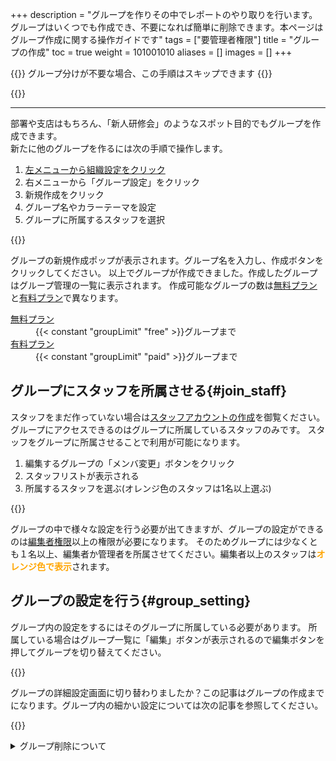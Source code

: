 +++
description = "グループを作りその中でレポートのやり取りを行います。グループはいくつでも作成でき、不要になれば簡単に削除できます。本ページはグループ作成に関する操作ガイドです"
tags = ["要管理者権限"]
title = "グループの作成"
toc = true
weight = 101001010
aliases = []
images = []
+++

{{<info>}}
グループ分けが不要な場合、この手順はスキップできます
{{</info>}}

{{<nextBlog>}}

---



部署や支店はもちろん、「新人研修会」のようなスポット目的でもグループを作成できます。  
新たに他のグループを作るには次の手順で操作します。

1. [左メニューから組織設定をクリック](/docs/manual/initial-setting/staff/rank/#rootSettingBtn)
2. 右メニューから「グループ設定」をクリック
3. 新規作成をクリック
4. グループ名やカラーテーマを設定
5. グループに所属するスタッフを選択


{{<icatch filename="add_group" msg="新しいグループを作ってみよう" alice="ok">}}

グループの新規作成ポップが表示されます。グループ名を入力し、作成ボタンをクリックしてください。
以上でグループが作成できました。作成したグループはグループ管理の一覧に表示されます。
作成可能なグループの数は[無料プラン](/docs/price/free/)と[有料プラン](/docs/price/_about/#fee)で異なります。

<dl class="basic">
<dt><a href="/docs/price/free/">無料プラン</a></dt>
<dd>{{< constant "groupLimit" "free" >}}グループまで</dd>
<dt><a href="/docs/price/fee/">有料プラン</a></dt>
<dd>{{< constant "groupLimit" "paid" >}}グループまで</dd>
</dl>



## グループにスタッフを所属させる{#join_staff}

スタッフをまだ作っていない場合は[スタッフアカウントの作成](/docs/manual/initial-setting/staff/make/)を御覧ください。
グループにアクセスできるのはグループに所属しているスタッフのみです。
スタッフをグループに所属させることで利用が可能になります。

1. 編集するグループの「メンバ変更」ボタンをクリック
1. スタッフリストが表示される
1. 所属するスタッフを選ぶ(オレンジ色のスタッフは1名以上選ぶ)

{{<icatch filename="assign-staff2" msg="グループに所属するスタッフを選択しましょう。✅の入ったスタッフは所属済みです">}}

グループの中で様々な設定を行う必要が出てきますが、グループの設定ができるのは[編集者権限](/docs/manual/initial-setting/staff/rank/)以上の権限が必要になります。
そのためグループには少なくとも１名以上、編集者か管理者を所属させてください。編集者以上のスタッフは<span style="color:orange;font-weight:bold">オレンジ色で表示</span>されます。

## グループの設定を行う{#group_setting}

グループ内の設定をするにはそのグループに所属している必要があります。
所属している場合はグループ一覧に「編集」ボタンが表示されるので編集ボタンを押してグループを切り替えてください。

{{<icatch filename="move-group" msg="ここではグループを作って所属スタッフを決めるだけです。各種設定は別の話" alice="guide">}}

グループの詳細設定画面に切り替わりましたか？この記事はグループの作成までになります。グループ内の細かい設定については次の記事を参照してください。

{{<nextBlog>}}


<details>
  <summary>グループ削除について</summary>


## グループの削除{#remove}


グループは無効化・削除の2段構えによる削除となります。
無効化することで全スタッフがグループ内のすべてのデータ（レポートや予定、アクセスログなど）に対するアクセス権を喪失します。
無効化されたグループをその後使用する予定がない場合はグループを削除することができます。グループを削除すると**グループ内のすべてのデータが即座に削除**されます。


{{<info>}}
アクセス権の喪失は管理者も例外ではありません。再び有効化することでアクセス権がもとに戻ります。

{{</info>}}


### グループの無効化と削除の方法{#disable}

1. [左メニューから組織設定をクリック](/docs/manual/initial-setting/staff/rank/#rootSettingBtn)
1. グループ管理のセクションまでスクロールします
1. 削除したいグループの行にあるゴミ箱ボタンをクリックします
1. 無効化されたグループから削除したいグループを完全に削除します

{{<iTablet filename="remove-group" msg="不要なグループは無効化してアクセス権限を全て喪失させよう" alice="ok">}}




ゴミ箱をクリックするとそのグループは「グループ一覧」から「無効化されたグループ」に移動します。
無効化されたグループを開き、完全に削除ボタンをクリックすることでグループを削除できます。


完全に削除ボタンは誤操作を防ぐため確認メッセージが表示されます。確認後の「削除」ボタンをクリックすることで削除のリクエストが受領されます。
すべてのデータを削除するため処理はサーバ側でおこなわれるため、完了にはデータの量にもよりますが数十秒ほどかかります。処理が完了すると「無効化されたグループ」一覧から表示されなくなります。

### 無効化時に権限不足が表示される場合{#message}

グループを無効化した直後に**権限不足のエラーメッセージ**が表示されることがあります。

このエラーは無効化しようとしているグループのデータを監視するフラグが立っているときに発生します。例えばレポートなどが監視対象になりますが、
監視中のグループが無効化されたことにより監視の権限が無くなることでエラーが表示されます。
「無効化されたグループ」に移動していれば無効化自体は正常に動作しているのでご安心ください。


</details>

